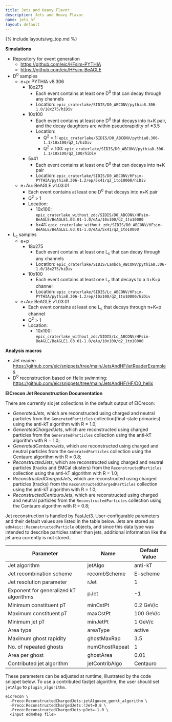 ```yaml
---
title: Jets and Heavy Flavor
description: Jets and Heavy Flavor
name: jets_hf
layout: default
---
```


{% include layouts/wg_top.md %}

__Simulations__
* Repository for event generation
  * https://github.com/eic/HFsim-PYTHIA
  * https://github.com/eic/HFsim-BeAGLE 
* D<sup>0</sup> samples
  * e+p: PYTHIA v8.306
    * 18x275
      * Each event contains at least one D<sup>0</sup> that can decay through any channels
      * Location: ``` epic_craterlake/SIDIS/D0_ABCONV/pythia8.306-1.0/18x275/hiDiv  ```
    * 10x100
      * Each event contains at least one D<sup>0</sup> that decays into π+K pair, and the decay daughters are within pseudorapidity of &plusmn;3.5
      * Location:
        * Q<sup>2</sup> > 1: ``` epic_craterlake/SIDIS/D0_ABCONV/pythia8.306-1.1/10x100/q2_1/hiDiv  ```
        * Q<sup>2</sup> > 100: ``` epic_craterlake/SIDIS/D0_ABCONV/pythia8.306-1.1/10x100/q2_100/hiDiv  ```
    * 5x41
      * Each event contains at least one D<sup>0</sup> that can decays into π+K pair
      * Location: ``` epic_craterlake/SIDIS/D0_ABCONV/HFsim-PYTHIA/pythia8.306-1.2/ep/5x41/q2_1to10000/hiDiv  ```
  * e+Au: BeAGLE v1.03.01
    * Each event contains at least one D<sup>0</sup> that decays into π+K pair
    * Q<sup>2</sup> > 1
    * Location:
      * 10x100: ``` epic_craterlake_without_zdc/SIDIS/D0_ABCONV/HFsim-BeAGLE/BeAGLE1.03.01-1.0/eAu/10x100/q2_1to10000 ``` 
      * 5x41: ``` epic_craterlake_without_zdc/SIDIS/D0_ABCONV/HFsim-BeAGLE/BeAGLE1.03.01-1.0/eAu/5x41/q2_1to10000 ``` 
* L<sub>c</sub> samples
  * e+p
    * 18x275
      * Each event contains at least one L<sub>c</sub> that can decay through any channels
      * Location: ``` epic_craterlake/SIDIS/Lambda_ABCONV/pythia8.306-1.0/18x275/hiDiv  ```
    * 10x100
      * Each event contains at least one L<sub>c</sub> that decays to a π+K+p channel
      * Location: ``` epic_craterlake/SIDIS/Lc_ABCONV/HFsim-PYTHIA/pythia8.306-1.2/ep/10x100/q2_1to10000/hiDiv  ```
  * e+Au: BeAGLE v1.03.01
    * Each event contains at least one L<sub>c</sub> that decays through π+K+p channel
    * Q<sup>2</sup> > 1
    * Location:
      * 10x100: ``` epic_craterlake_without_zdc/SIDIS/Lc_ABCONV/HFsim-BeAGLE/BeAGLE1.03.01-1.0/eAu/10x100/q2_1to10000 ```
          
__Analysis macros__
* Jet reader: https://github.com/eic/snippets/tree/main/JetsAndHF/jetReaderExamples
* D<sup>0</sup> reconstruction based on Helix swimming: https://github.com/eic/snippets/tree/main/JetsAndHF/HF/D0_helix


__EICrecon Jet Reconstruction Documentation__

There are currently six jet collections in the default output of EICrecon:
* _GeneratedJets_, which are reconstructed using charged and neutral particles from the ```GeneratedParticles``` collection(final-state primaries) using the anti-kT algorithm with R = 1.0;
* _GeneratedChargedJets_, which are reconstructed using charged particles from the ```GeneratedParticles``` collection using the anti-kT algorithm with R = 1.0;
* _GeneratedCentauroJets_, which are reconstructed using charged and neutral particles from the ```GeneratedParticles``` collection using the Centauro algorithm with R = 0.8;
* _ReconstructedJets_, which are reconstructed using charged and neutral particles (tracks and EMCal clusters) from the ```ReconstructedParticles``` collection using the anti-kT algorithm with R = 1.0;
* _ReconstructedChargedJets_, which are reconstructed using charged particles (tracks) from the ```ReconstructedChargedParticles``` collection using the anti-kT algorithm with R = 1.0;
* _ReconstructedCentauroJets_, which are reconstructed using charged and neutral particles from the ```ReconstructedParticles``` collection using the Centauro algorithm with R = 0.8;


Jet reconstruction is handled by [FastJet3](https://fastjet.fr). User-configurable parameters and their default values are listed in the table below. Jets are stored as ```edm4eic::ReconstructedParticle``` objects, and since this data type was intended to describe particles rather than jets, additional information like the jet area currently is not stored..

| Parameter | Name | Default Value |
| --- | --- | --- |
| Jet algorithm | jetAlgo | anti-kT |
| Jet recombination scheme | recombScheme | E-scheme |
| Jet resolution parameter | rJet | 1 |
| Exponent for generalized kT algorithms | pJet | -1 |
| Minimum constituent pT | minCstPt | 0.2 GeV/c |
| Maximum constituent pT | maxCstPt | 100 GeV/c |
| Minimum jet pT | minJetPt | 1 GeV/c |
| Area type | areaType | active |
| Maximum ghost rapidity | ghostMaxRap | 3.5 |
| No. of repeated ghosts | numGhostRepeat | 1 |
| Area per ghost | ghostArea | 0.01 |
| Contributed jet algorithm | jetContribAlgo | Centauro |

These parameters can be adjusted at runtime, illustrated by the code snippet below. To use a contributed fastjet algorithm, the user should set ```jetAlgo``` to ```plugin_algorithm```.
```
eicrecon \
  -Preco:ReconstructedChargedJets:jetAlgo=ee_genkt_algorithm \
  -Preco:ReconstructedChargedJets:rJet=0.8 \
  -Preco:ReconstructedChargedJets:pJet=-1.0 \
  <input edm4hep file>
```
